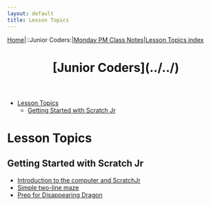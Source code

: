 ```yaml
---
layout: default
title: Lesson Topics
---
```


[Home](../../)|::Junior Coders:|[Monday PM Class Notes](../monday_pm)|[Lesson Topics index](../lessons)

<header>
 <h1>
   [Junior Coders](../../)
 </h1>
</header>

* [Lesson Topics](#lesson-topics)
  * [Getting Started with Scratch Jr](#getting-started-with-scratch-jr)

# Lesson Topics

## Getting Started with Scratch Jr
  * [Introduction to the computer and ScratchJr](./jc_a_001.html)
  * [Simple two-line maze](./jc_a_002.html)
  * [Prep for Disappearing Dragon](./jc_a_003.html)
